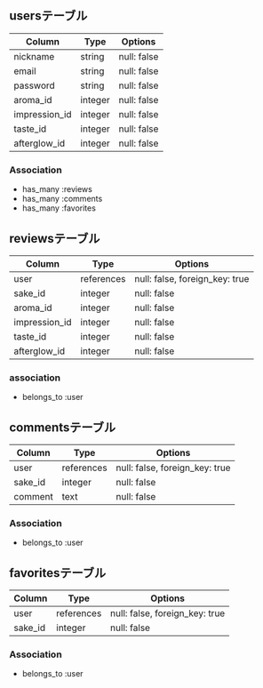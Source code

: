 ## usersテーブル

| Column        | Type    | Options     |
| ------------- | ------- | ----------- |
| nickname      | string  | null: false |
| email         | string  | null: false |
| password      | string  | null: false |
| aroma_id      | integer | null: false |
| impression_id | integer | null: false |
| taste_id      | integer | null: false |
| afterglow_id  | integer | null: false |

### Association

- has_many :reviews
- has_many :comments
- has_many :favorites

## reviewsテーブル

| Column        | Type       | Options                        |
| ------------- | ---------- | ------------------------------ |
| user          | references | null: false, foreign_key: true |
| sake_id       | integer    | null: false                    |
| aroma_id      | integer    | null: false                    |
| impression_id | integer    | null: false                    |
| taste_id      | integer    | null: false                    |
| afterglow_id  | integer    | null: false                    |

### association

- belongs_to :user

## commentsテーブル

| Column  | Type       | Options                        |
| ------- | ---------- | ------------------------------ |
| user    | references | null: false, foreign_key: true |
| sake_id | integer    | null: false                    |
| comment | text       | null: false                    |

### Association

- belongs_to :user

## favoritesテーブル

| Column  | Type       | Options                        |
| ------- | ---------- | ------------------------------ |
| user    | references | null: false, foreign_key: true |
| sake_id | integer    | null: false                    |

### Association

- belongs_to :user

<!-- ## followsテーブル

| Column      | Type       | Options                        |
| ----------- | ---------- | ------------------------------ |
| user        | references | null: false, foreign_key: true |
| follow_user | references | null: false, foreign_key: true |

### Association -->